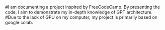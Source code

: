 #I am documenting a project inspired by FreeCodeCamp. By presenting the code, I aim to demonstrate my in-depth knowledge of GPT architecture.
#Due to the lack of GPU on my computer, my project is primarily based on google colab.
